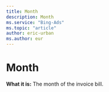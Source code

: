 ```yaml
---
title: Month
description: Month
ms.service: "Bing-Ads"
ms.topic: "article"
author: eric-urban
ms.author: eur
---
```


# Month

**What it is:**     The month of the invoice bill.



